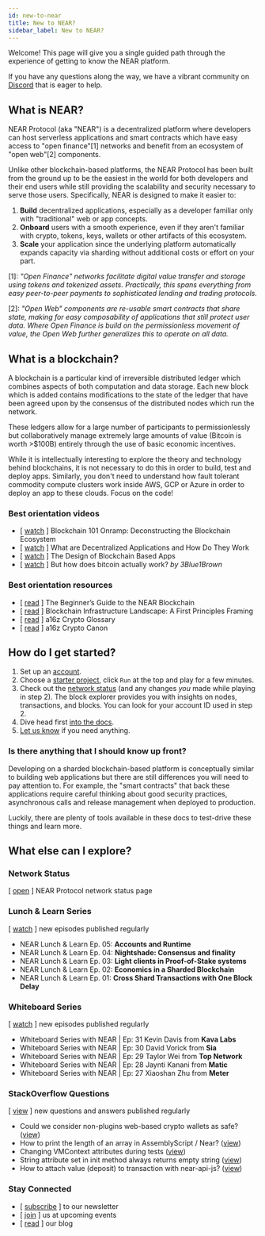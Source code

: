 ```yaml
---
id: new-to-near
title: New to NEAR?
sidebar_label: New to NEAR?
---
```


Welcome!  This page will give you a single guided path through the experience of getting to know the NEAR platform.

If you have any questions along the way, we have a vibrant community on [Discord](http://near.chat/) that is eager to help.


## What is NEAR?

NEAR Protocol (aka "NEAR") is a decentralized platform where developers can host serverless applications and smart contracts which have easy access to "open finance"[1] networks and benefit from an ecosystem of "open web"[2] components.

Unlike other blockchain-based platforms, the NEAR Protocol has been built from the ground up to be the easiest in the world for both developers and their end users while still providing the scalability and security necessary to serve those users.  Specifically, NEAR is designed to make it easier to:

1. **Build** decentralized applications, especially as a developer familiar only with "traditional" web or app concepts.
2. **Onboard** users with a smooth experience, even if they aren't familiar with crypto, tokens, keys, wallets or other artifacts of this ecosystem.
3. **Scale** your application since the underlying platform automatically expands capacity via sharding without additional costs or effort on your part.

[1]: *"Open Finance" networks facilitate digital value transfer and storage using tokens and tokenized assets.  Practically, this spans everything from easy peer-to-peer payments to sophisticated lending and trading protocols.*

[2]: *"Open Web" components are re-usable smart contracts that share state, making for easy composability of applications that still protect user data. Where Open Finance is build on the permissionless movement of value, the Open Web further generalizes this to operate on all data.*


## What is a blockchain?

A blockchain is a particular kind of irreversible distributed ledger which combines aspects of both computation and data storage. Each new block which is added contains modifications to the state of the ledger that have been agreed upon by the consensus of the distributed nodes which run the network.  

These ledgers allow for a large number of participants to permissionlessly but collaboratively manage extremely large amounts of value (Bitcoin is worth >$100B) entirely through the use of basic economic incentives.

While it is intellectually interesting to explore the theory and technology behind blockchains, it is not necessary to do this in order to build, test and deploy apps. Similarly, you don't need to understand how fault tolerant commodity compute clusters work inside AWS, GCP or Azure in order to deploy an app to these clouds. Focus on the code!


### Best orientation videos

- [ [watch](https://www.youtube.com/watch?v=Y21YtLzGbH0&feature=youtu.b&t=2656) ] Blockchain 101 Onramp: Deconstructing the Blockchain Ecosystem
- [ [watch](https://www.youtube.com/watch?v=Gd-aNfDqgQY&feature=youtu.be&t=1100) ] What are Decentralized Applications and How Do They Work
- [ [watch](https://www.youtube.com/watch?v=Y21YtLzGbH0&feature=youtu.b&t=2656) ] The Design of Blockchain Based Apps
- [ [watch](https://www.youtube.com/watch?v=bBC-nXj3Ng4) ] But how does bitcoin actually work? *by 3Blue1Brown*

### Best orientation resources

- [ [read](https://near.org/blog/the-beginners-guide-to-the-near-blockchain/) ] The Beginner’s Guide to the NEAR Blockchain
- [ [read](https://medium.com/@trentmc0/blockchain-infrastructure-landscape-a-first-principles-framing-92cc5549bafe) ] Blockchain Infrastructure Landscape: A First Principles Framing
- [ [read](https://a16z.com/2019/11/08/crypto-glossary/) ] a16z Crypto Glossary
- [ [read](https://a16z.com/2018/02/10/crypto-readings-resources/) ] a16z Crypto Canon


## How do I get started?

1. Set up an [account](https://wallet.testnet.near.org/).
2. Choose a [starter project](http://near.dev/), click `Run` at the top and play for a few minutes.
3. Check out the [network status](http://explorer.testnet.near.org) (and any changes *you* made while playing in step 2). The block explorer provides you with insights on nodes, transactions, and blocks. You can look for your account ID used in step 2.
4. Dive head first [into the docs](http://docs.near.org).
5. [Let us know](http://near.chat) if you need anything.


### Is there anything that I should know up front?

Developing on a sharded blockchain-based platform is conceptually similar to building web applications but there are still differences you will need to pay attention to.  For example, the "smart contracts" that back these applications require careful thinking about good security practices, asynchronous calls and release management when deployed to production.

Luckily, there are plenty of tools available in these docs to test-drive these things and learn more.


## What else can I explore?

### Network Status

[ [open](https://nearprotocol.statuspal.io/) ] NEAR Protocol network status page

### Lunch & Learn Series

[ [watch](https://www.youtube.com/watch?v=mhJXsOKoSdg&list=PL9tzQn_TEuFW_t9QDzlQJZpEQnhcZte2y) ] new episodes published regularly

- NEAR Lunch & Learn Ep. 05: **Accounts and Runtime**
- NEAR Lunch & Learn Ep. 04: **Nightshade: Consensus and finality**
- NEAR Lunch & Learn Ep. 03: **Light clients in Proof-of-Stake systems**
- NEAR Lunch & Learn Ep. 02: **Economics in a Sharded Blockchain**
- NEAR Lunch & Learn Ep. 01: **Cross Shard Transactions with One Block Delay**

### Whiteboard Series

[ [watch](https://www.youtube.com/playlist?list=PL9tzQn_TEuFWweVbfTbaedFdwVrvaYPq4) ] new episodes published regularly

- Whiteboard Series with NEAR | Ep: 31 Kevin Davis from **Kava Labs**
- Whiteboard Series with NEAR | Ep: 30 David Vorick from **Sia**
- Whiteboard Series with NEAR | Ep: 29 Taylor Wei from **Top Network**
- Whiteboard Series with NEAR | Ep: 28 Jaynti Kanani from **Matic**
- Whiteboard Series with NEAR | Ep: 27 Xiaoshan Zhu from **Meter**

### StackOverflow Questions

[ [view](https://stackoverflow.com/tags/nearprotocol) ] new questions and answers published regularly

- Could we consider non-plugins web-based crypto wallets as safe? ([view](https://stackoverflow.com/questions/59165184/could-we-consider-non-plugins-web-based-crypto-wallets-as-safe))
- How to print the length of an array in AssemblyScript / Near? ([view](https://stackoverflow.com/questions/57897731/how-to-print-the-length-of-an-array-in-assemblyscript-near))
- Changing VMContext attributes during tests ([view](https://stackoverflow.com/questions/58956740/changing-vmcontext-attributes-during-tests))
- String attribute set in init method always returns empty string ([view](https://stackoverflow.com/questions/58659873/string-attribute-set-in-init-method-always-returns-empty-string))
- How to attach value (deposit) to transaction with near-api-js? ([view](https://stackoverflow.com/questions/57904221/how-to-attach-value-deposit-to-transaction-with-near-api-js))



### Stay Connected

- [ [subscribe](https://near.org/newsletter) ] to our newsletter
- [ [join](https://near.org/events/) ] us at upcoming events
- [ [read](https://near.org/blog/) ] our blog
